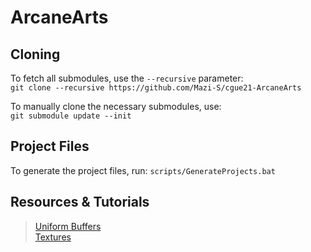 # ArcaneArts

## Cloning
To fetch all submodules, use the `--recursive` parameter:  
``git clone --recursive https://github.com/Mazi-S/cgue21-ArcaneArts``

To manually clone the necessary submodules, use:  
``git submodule update --init``

## Project Files
To generate the project files, run: `scripts/GenerateProjects.bat`

## Resources & Tutorials
> [Uniform Buffers](https://www.lighthouse3d.com/tutorials/glsl-tutorial/uniform-blocks/)  
> [Textures](https://learnopengl.com/Getting-started/Textures)
